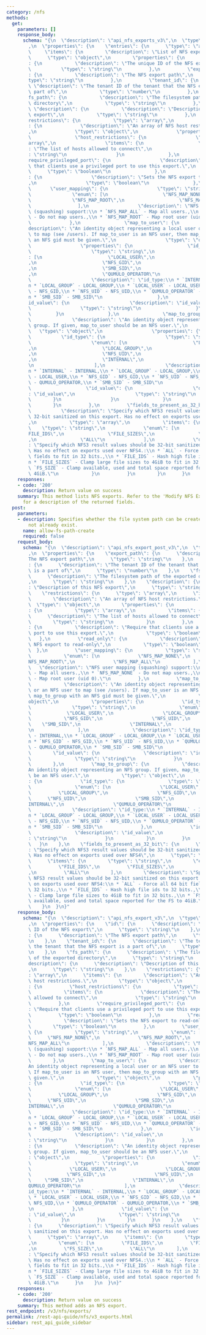 ```yaml
---
category: /nfs
methods:
  get:
    parameters: []
    response_body:
      schema: "{\n  \"description\": \"api_nfs_exports_v3\",\n  \"type\": \"object\"\
        ,\n  \"properties\": {\n    \"entries\": {\n      \"type\": \"array\",\n \
        \     \"items\": {\n        \"description\": \"List of NFS exports\",\n  \
        \      \"type\": \"object\",\n        \"properties\": {\n          \"id\"\
        : {\n            \"description\": \"The unique ID of the NFS export\",\n \
        \           \"type\": \"string\"\n          },\n          \"export_path\"\
        : {\n            \"description\": \"The NFS export path\",\n            \"\
        type\": \"string\"\n          },\n          \"tenant_id\": {\n           \
        \ \"description\": \"The tenant ID of the tenant that the NFS export is a\
        \ part of\",\n            \"type\": \"number\"\n          },\n          \"\
        fs_path\": {\n            \"description\": \"The filesystem path of the exported\
        \ directory\",\n            \"type\": \"string\"\n          },\n         \
        \ \"description\": {\n            \"description\": \"Description of this NFS\
        \ export\",\n            \"type\": \"string\"\n          },\n          \"\
        restrictions\": {\n            \"type\": \"array\",\n            \"items\"\
        : {\n              \"description\": \"An array of NFS host restrictions.\"\
        ,\n              \"type\": \"object\",\n              \"properties\": {\n\
        \                \"host_restrictions\": {\n                  \"type\": \"\
        array\",\n                  \"items\": {\n                    \"description\"\
        : \"The list of hosts allowed to connect\",\n                    \"type\"\
        : \"string\"\n                  }\n                },\n                \"\
        require_privileged_port\": {\n                  \"description\": \"Require\
        \ that clients use a privileged port to use this export.\",\n            \
        \      \"type\": \"boolean\"\n                },\n                \"read_only\"\
        : {\n                  \"description\": \"Sets the NFS export to read-only\"\
        ,\n                  \"type\": \"boolean\"\n                },\n         \
        \       \"user_mapping\": {\n                  \"type\": \"string\",\n   \
        \               \"enum\": [\n                    \"NFS_MAP_NONE\",\n     \
        \               \"NFS_MAP_ROOT\",\n                    \"NFS_MAP_ALL\"\n \
        \                 ],\n                  \"description\": \"NFS user mapping\
        \ (squashing) support:\\n * `NFS_MAP_ALL` - Map all users.,\\n * `NFS_MAP_NONE`\
        \ - Do not map users.,\\n * `NFS_MAP_ROOT` - Map root user (uid 0).\"\n  \
        \              },\n                \"map_to_user\": {\n                  \"\
        description\": \"An identity object representing a local user or an NFS user\
        \ to map (see /users). If map_to_user is an NFS user, then map_to_group with\
        \ an NFS gid must be given.\",\n                  \"type\": \"object\",\n\
        \                  \"properties\": {\n                    \"id_type\": {\n\
        \                      \"type\": \"string\",\n                      \"enum\"\
        : [\n                        \"LOCAL_USER\",\n                        \"LOCAL_GROUP\"\
        ,\n                        \"NFS_GID\",\n                        \"NFS_UID\"\
        ,\n                        \"SMB_SID\",\n                        \"INTERNAL\"\
        ,\n                        \"QUMULO_OPERATOR\"\n                      ],\n\
        \                      \"description\": \"id_type:\\n * `INTERNAL` - INTERNAL,\\\
        n * `LOCAL_GROUP` - LOCAL_GROUP,\\n * `LOCAL_USER` - LOCAL_USER,\\n * `NFS_GID`\
        \ - NFS_GID,\\n * `NFS_UID` - NFS_UID,\\n * `QUMULO_OPERATOR` - QUMULO_OPERATOR,\\\
        n * `SMB_SID` - SMB_SID\"\n                    },\n                    \"\
        id_value\": {\n                      \"description\": \"id_value\",\n    \
        \                  \"type\": \"string\"\n                    }\n         \
        \         }\n                },\n                \"map_to_group\": {\n   \
        \               \"description\": \"An identity object representing an NFS\
        \ group. If given, map_to_user should be an NFS user.\",\n               \
        \   \"type\": \"object\",\n                  \"properties\": {\n         \
        \           \"id_type\": {\n                      \"type\": \"string\",\n\
        \                      \"enum\": [\n                        \"LOCAL_USER\"\
        ,\n                        \"LOCAL_GROUP\",\n                        \"NFS_GID\"\
        ,\n                        \"NFS_UID\",\n                        \"SMB_SID\"\
        ,\n                        \"INTERNAL\",\n                        \"QUMULO_OPERATOR\"\
        \n                      ],\n                      \"description\": \"id_type:\\\
        n * `INTERNAL` - INTERNAL,\\n * `LOCAL_GROUP` - LOCAL_GROUP,\\n * `LOCAL_USER`\
        \ - LOCAL_USER,\\n * `NFS_GID` - NFS_GID,\\n * `NFS_UID` - NFS_UID,\\n * `QUMULO_OPERATOR`\
        \ - QUMULO_OPERATOR,\\n * `SMB_SID` - SMB_SID\"\n                    },\n\
        \                    \"id_value\": {\n                      \"description\"\
        : \"id_value\",\n                      \"type\": \"string\"\n            \
        \        }\n                  }\n                }\n              }\n    \
        \        }\n          },\n          \"fields_to_present_as_32_bit\": {\n \
        \           \"description\": \"Specify which NFS3 result values should be\
        \ 32-bit sanitized on this export. Has no effect on exports used over NFS4.\"\
        ,\n            \"type\": \"array\",\n            \"items\": {\n          \
        \    \"type\": \"string\",\n              \"enum\": [\n                \"\
        FILE_IDS\",\n                \"FILE_SIZES\",\n                \"FS_SIZE\"\
        ,\n                \"ALL\"\n              ],\n              \"description\"\
        : \"Specify which NFS3 result values should be 32-bit sanitized on this export.\
        \ Has no effect on exports used over NFS4.:\\n * `ALL` - Force all 64 bit\
        \ fields to fit in 32 bits.,\\n * `FILE_IDS` - Hash high file ids to 32 bits.,\\\
        n * `FILE_SIZES` - Clamp large file sizes to 4GiB to fit in 32 bits.,\\n *\
        \ `FS_SIZE` - Clamp available, used and total space reported for the FS to\
        \ 4GiB.\"\n            }\n          }\n        }\n      }\n    }\n  }\n}"
    responses:
    - code: '200'
      description: Return value on success
    summary: This method lists NFS exports. Refer to the 'Modify NFS Export' method
      for a description of the returned fields.
  post:
    parameters:
    - description: Specifies whether the file system path can be created if it does
        not already exist.
      name: allow-fs-path-create
      required: false
    request_body:
      schema: "{\n  \"description\": \"api_nfs_export_post_v3\",\n  \"type\": \"object\"\
        ,\n  \"properties\": {\n    \"export_path\": {\n      \"description\": \"\
        The NFS export path\",\n      \"type\": \"string\"\n    },\n    \"tenant_id\"\
        : {\n      \"description\": \"The tenant ID of the tenant that the NFS export\
        \ is a part of\",\n      \"type\": \"number\"\n    },\n    \"fs_path\": {\n\
        \      \"description\": \"The filesystem path of the exported directory\"\
        ,\n      \"type\": \"string\"\n    },\n    \"description\": {\n      \"description\"\
        : \"Description of this NFS export\",\n      \"type\": \"string\"\n    },\n\
        \    \"restrictions\": {\n      \"type\": \"array\",\n      \"items\": {\n\
        \        \"description\": \"An array of NFS host restrictions.\",\n      \
        \  \"type\": \"object\",\n        \"properties\": {\n          \"host_restrictions\"\
        : {\n            \"type\": \"array\",\n            \"items\": {\n        \
        \      \"description\": \"The list of hosts allowed to connect\",\n      \
        \        \"type\": \"string\"\n            }\n          },\n          \"require_privileged_port\"\
        : {\n            \"description\": \"Require that clients use a privileged\
        \ port to use this export.\",\n            \"type\": \"boolean\"\n       \
        \   },\n          \"read_only\": {\n            \"description\": \"Sets the\
        \ NFS export to read-only\",\n            \"type\": \"boolean\"\n        \
        \  },\n          \"user_mapping\": {\n            \"type\": \"string\",\n\
        \            \"enum\": [\n              \"NFS_MAP_NONE\",\n              \"\
        NFS_MAP_ROOT\",\n              \"NFS_MAP_ALL\"\n            ],\n         \
        \   \"description\": \"NFS user mapping (squashing) support:\\n * `NFS_MAP_ALL`\
        \ - Map all users.,\\n * `NFS_MAP_NONE` - Do not map users.,\\n * `NFS_MAP_ROOT`\
        \ - Map root user (uid 0).\"\n          },\n          \"map_to_user\": {\n\
        \            \"description\": \"An identity object representing a local user\
        \ or an NFS user to map (see /users). If map_to_user is an NFS user, then\
        \ map_to_group with an NFS gid must be given.\",\n            \"type\": \"\
        object\",\n            \"properties\": {\n              \"id_type\": {\n \
        \               \"type\": \"string\",\n                \"enum\": [\n     \
        \             \"LOCAL_USER\",\n                  \"LOCAL_GROUP\",\n      \
        \            \"NFS_GID\",\n                  \"NFS_UID\",\n              \
        \    \"SMB_SID\",\n                  \"INTERNAL\",\n                  \"QUMULO_OPERATOR\"\
        \n                ],\n                \"description\": \"id_type:\\n * `INTERNAL`\
        \ - INTERNAL,\\n * `LOCAL_GROUP` - LOCAL_GROUP,\\n * `LOCAL_USER` - LOCAL_USER,\\\
        n * `NFS_GID` - NFS_GID,\\n * `NFS_UID` - NFS_UID,\\n * `QUMULO_OPERATOR`\
        \ - QUMULO_OPERATOR,\\n * `SMB_SID` - SMB_SID\"\n              },\n      \
        \        \"id_value\": {\n                \"description\": \"id_value\",\n\
        \                \"type\": \"string\"\n              }\n            }\n  \
        \        },\n          \"map_to_group\": {\n            \"description\": \"\
        An identity object representing an NFS group. If given, map_to_user should\
        \ be an NFS user.\",\n            \"type\": \"object\",\n            \"properties\"\
        : {\n              \"id_type\": {\n                \"type\": \"string\",\n\
        \                \"enum\": [\n                  \"LOCAL_USER\",\n        \
        \          \"LOCAL_GROUP\",\n                  \"NFS_GID\",\n            \
        \      \"NFS_UID\",\n                  \"SMB_SID\",\n                  \"\
        INTERNAL\",\n                  \"QUMULO_OPERATOR\"\n                ],\n \
        \               \"description\": \"id_type:\\n * `INTERNAL` - INTERNAL,\\\
        n * `LOCAL_GROUP` - LOCAL_GROUP,\\n * `LOCAL_USER` - LOCAL_USER,\\n * `NFS_GID`\
        \ - NFS_GID,\\n * `NFS_UID` - NFS_UID,\\n * `QUMULO_OPERATOR` - QUMULO_OPERATOR,\\\
        n * `SMB_SID` - SMB_SID\"\n              },\n              \"id_value\": {\n\
        \                \"description\": \"id_value\",\n                \"type\"\
        : \"string\"\n              }\n            }\n          }\n        }\n   \
        \   }\n    },\n    \"fields_to_present_as_32_bit\": {\n      \"description\"\
        : \"Specify which NFS3 result values should be 32-bit sanitized on this export.\
        \ Has no effect on exports used over NFS4\",\n      \"type\": \"array\",\n\
        \      \"items\": {\n        \"type\": \"string\",\n        \"enum\": [\n\
        \          \"FILE_IDS\",\n          \"FILE_SIZES\",\n          \"FS_SIZE\"\
        ,\n          \"ALL\"\n        ],\n        \"description\": \"Specify which\
        \ NFS3 result values should be 32-bit sanitized on this export. Has no effect\
        \ on exports used over NFS4:\\n * `ALL` - Force all 64 bit fields to fit in\
        \ 32 bits.,\\n * `FILE_IDS` - Hash high file ids to 32 bits.,\\n * `FILE_SIZES`\
        \ - Clamp large file sizes to 4GiB to fit in 32 bits.,\\n * `FS_SIZE` - Clamp\
        \ available, used and total space reported for the FS to 4GiB.\"\n      }\n\
        \    }\n  }\n}"
    response_body:
      schema: "{\n  \"description\": \"api_nfs_export_v3\",\n  \"type\": \"object\"\
        ,\n  \"properties\": {\n    \"id\": {\n      \"description\": \"The unique\
        \ ID of the NFS export\",\n      \"type\": \"string\"\n    },\n    \"export_path\"\
        : {\n      \"description\": \"The NFS export path\",\n      \"type\": \"string\"\
        \n    },\n    \"tenant_id\": {\n      \"description\": \"The tenant ID of\
        \ the tenant that the NFS export is a part of\",\n      \"type\": \"number\"\
        \n    },\n    \"fs_path\": {\n      \"description\": \"The filesystem path\
        \ of the exported directory\",\n      \"type\": \"string\"\n    },\n    \"\
        description\": {\n      \"description\": \"Description of this NFS export\"\
        ,\n      \"type\": \"string\"\n    },\n    \"restrictions\": {\n      \"type\"\
        : \"array\",\n      \"items\": {\n        \"description\": \"An array of NFS\
        \ host restrictions.\",\n        \"type\": \"object\",\n        \"properties\"\
        : {\n          \"host_restrictions\": {\n            \"type\": \"array\",\n\
        \            \"items\": {\n              \"description\": \"The list of hosts\
        \ allowed to connect\",\n              \"type\": \"string\"\n            }\n\
        \          },\n          \"require_privileged_port\": {\n            \"description\"\
        : \"Require that clients use a privileged port to use this export.\",\n  \
        \          \"type\": \"boolean\"\n          },\n          \"read_only\": {\n\
        \            \"description\": \"Sets the NFS export to read-only\",\n    \
        \        \"type\": \"boolean\"\n          },\n          \"user_mapping\":\
        \ {\n            \"type\": \"string\",\n            \"enum\": [\n        \
        \      \"NFS_MAP_NONE\",\n              \"NFS_MAP_ROOT\",\n              \"\
        NFS_MAP_ALL\"\n            ],\n            \"description\": \"NFS user mapping\
        \ (squashing) support:\\n * `NFS_MAP_ALL` - Map all users.,\\n * `NFS_MAP_NONE`\
        \ - Do not map users.,\\n * `NFS_MAP_ROOT` - Map root user (uid 0).\"\n  \
        \        },\n          \"map_to_user\": {\n            \"description\": \"\
        An identity object representing a local user or an NFS user to map (see /users).\
        \ If map_to_user is an NFS user, then map_to_group with an NFS gid must be\
        \ given.\",\n            \"type\": \"object\",\n            \"properties\"\
        : {\n              \"id_type\": {\n                \"type\": \"string\",\n\
        \                \"enum\": [\n                  \"LOCAL_USER\",\n        \
        \          \"LOCAL_GROUP\",\n                  \"NFS_GID\",\n            \
        \      \"NFS_UID\",\n                  \"SMB_SID\",\n                  \"\
        INTERNAL\",\n                  \"QUMULO_OPERATOR\"\n                ],\n \
        \               \"description\": \"id_type:\\n * `INTERNAL` - INTERNAL,\\\
        n * `LOCAL_GROUP` - LOCAL_GROUP,\\n * `LOCAL_USER` - LOCAL_USER,\\n * `NFS_GID`\
        \ - NFS_GID,\\n * `NFS_UID` - NFS_UID,\\n * `QUMULO_OPERATOR` - QUMULO_OPERATOR,\\\
        n * `SMB_SID` - SMB_SID\"\n              },\n              \"id_value\": {\n\
        \                \"description\": \"id_value\",\n                \"type\"\
        : \"string\"\n              }\n            }\n          },\n          \"map_to_group\"\
        : {\n            \"description\": \"An identity object representing an NFS\
        \ group. If given, map_to_user should be an NFS user.\",\n            \"type\"\
        : \"object\",\n            \"properties\": {\n              \"id_type\": {\n\
        \                \"type\": \"string\",\n                \"enum\": [\n    \
        \              \"LOCAL_USER\",\n                  \"LOCAL_GROUP\",\n     \
        \             \"NFS_GID\",\n                  \"NFS_UID\",\n             \
        \     \"SMB_SID\",\n                  \"INTERNAL\",\n                  \"\
        QUMULO_OPERATOR\"\n                ],\n                \"description\": \"\
        id_type:\\n * `INTERNAL` - INTERNAL,\\n * `LOCAL_GROUP` - LOCAL_GROUP,\\n\
        \ * `LOCAL_USER` - LOCAL_USER,\\n * `NFS_GID` - NFS_GID,\\n * `NFS_UID` -\
        \ NFS_UID,\\n * `QUMULO_OPERATOR` - QUMULO_OPERATOR,\\n * `SMB_SID` - SMB_SID\"\
        \n              },\n              \"id_value\": {\n                \"description\"\
        : \"id_value\",\n                \"type\": \"string\"\n              }\n \
        \           }\n          }\n        }\n      }\n    },\n    \"fields_to_present_as_32_bit\"\
        : {\n      \"description\": \"Specify which NFS3 result values should be 32-bit\
        \ sanitized on this export. Has no effect on exports used over NFS4.\",\n\
        \      \"type\": \"array\",\n      \"items\": {\n        \"type\": \"string\"\
        ,\n        \"enum\": [\n          \"FILE_IDS\",\n          \"FILE_SIZES\"\
        ,\n          \"FS_SIZE\",\n          \"ALL\"\n        ],\n        \"description\"\
        : \"Specify which NFS3 result values should be 32-bit sanitized on this export.\
        \ Has no effect on exports used over NFS4.:\\n * `ALL` - Force all 64 bit\
        \ fields to fit in 32 bits.,\\n * `FILE_IDS` - Hash high file ids to 32 bits.,\\\
        n * `FILE_SIZES` - Clamp large file sizes to 4GiB to fit in 32 bits.,\\n *\
        \ `FS_SIZE` - Clamp available, used and total space reported for the FS to\
        \ 4GiB.\"\n      }\n    }\n  }\n}"
    responses:
    - code: '200'
      description: Return value on success
    summary: This method adds an NFS export.
rest_endpoint: /v3/nfs/exports/
permalink: /rest-api-guide/nfs/v3_exports.html
sidebar: rest_api_guide_sidebar
---
```

